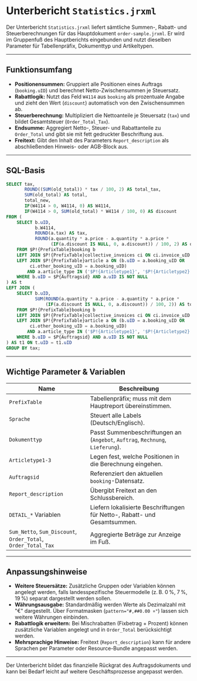 # Unterbericht `Statistics.jrxml`

Der Unterbericht `Statistics.jrxml` liefert sämtliche Summen-, Rabatt- und
Steuerberechnungen für das Hauptdokument `order-sample.jrxml`. Er wird im
Gruppenfuß des Hauptberichts eingebunden und nutzt dieselben Parameter für
Tabellenpräfix, Dokumenttyp und Artikeltypen.

---

## Funktionsumfang

* **Positionensummen:** Gruppiert alle Positionen eines Auftrags (`booking.uID`)
  und berechnet Netto-Zwischensummen je Steuersatz.
* **Rabattlogik:** Nutzt das Feld `W4114` aus `booking` als prozentuale Angabe
  und zieht den Wert (`discount`) automatisch von den Zwischensummen ab.
* **Steuerberechnung:** Multipliziert die Nettoanteile je Steuersatz (`tax`) und
  bildet Gesamtsteuer (`Order_Total_Tax`).
* **Endsumme:** Aggregiert Netto-, Steuer- und Rabattanteile zu `Order_Total`
  und gibt sie mit fett gedruckter Beschriftung aus.
* **Freitext:** Gibt den Inhalt des Parameters `Report_description` als
  abschließenden Hinweis- oder AGB-Block aus.

---

## SQL-Basis

```sql
SELECT tax,
       ROUND((SUM(old_total)) * tax / 100, 2) AS total_tax,
       SUM(old_total) AS total,
       total_new,
       IF(W4114 > 0, W4114, 0) AS W4114,
       IF(W4114 > 0, SUM(old_total) * W4114 / 100, 0) AS discount
FROM (
    SELECT b.uID,
           b.W4114,
           ROUND(a.tax) AS tax,
           ROUND(a.quantity * a.price - a.quantity * a.price *
                 (IF(a.discount IS NULL, 0, a.discount)) / 100, 2) AS old_total
    FROM $P!{PrefixTable}booking b
    LEFT JOIN $P!{PrefixTable}collective_invoices ci ON ci.invoice_uID = b.uID
    LEFT JOIN $P!{PrefixTable}article a ON (b.uID = a.booking_uID OR
         ci.other_booking_uID = a.booking_uID)
        AND a.article_type IN ('$P!{Articletype1}', '$P!{Articletype2}', '$P!{Articletype3}')
    WHERE b.uID = $P{Auftragsid} AND a.uID IS NOT NULL
) AS t
LEFT JOIN (
    SELECT b.uID,
           SUM(ROUND(a.quantity * a.price - a.quantity * a.price *
               (IF(a.discount IS NULL, 0, a.discount)) / 100, 2)) AS total_new
    FROM $P!{PrefixTable}booking b
    LEFT JOIN $P!{PrefixTable}collective_invoices ci ON ci.invoice_uID = b.uID
    LEFT JOIN $P!{PrefixTable}article a ON (b.uID = a.booking_uID OR
         ci.other_booking_uID = a.booking_uID)
        AND a.article_type IN ('$P!{Articletype1}', '$P!{Articletype2}', '$P!{Articletype3}')
    WHERE b.uID = $P{Auftragsid} AND a.uID IS NOT NULL
) AS t1 ON t.uID = t1.uID
GROUP BY tax;
```

---

## Wichtige Parameter & Variablen

| Name | Beschreibung |
| --- | --- |
| `PrefixTable` | Tabellenpräfix; muss mit dem Hauptreport übereinstimmen. |
| `Sprache` | Steuert alle Labels (Deutsch/Englisch). |
| `Dokumenttyp` | Passt Summenbeschriftungen an (`Angebot`, `Auftrag`, `Rechnung`, `Lieferung`). |
| `Articletype1-3` | Legen fest, welche Positionen in die Berechnung eingehen. |
| `Auftragsid` | Referenziert den aktuellen `booking`-Datensatz. |
| `Report_description` | Übergibt Freitext an den Schlussbereich. |
| `DETAIL_*` Variablen | Liefern lokalisierte Beschriftungen für Netto-, Rabatt- und Gesamtsummen. |
| `Sum_Netto`, `Sum_Discount`, `Order_Total`, `Order_Total_Tax` | Aggregierte Beträge zur Anzeige im Fuß. |

---

## Anpassungshinweise

* **Weitere Steuersätze:** Zusätzliche Gruppen oder Variablen können angelegt
  werden, falls landesspezifische Steuermodelle (z. B. 0 %, 7 %, 19 %) separat
  dargestellt werden sollen.
* **Währungsausgabe:** Standardmäßig werden Werte als Dezimalzahl mit "€"
  dargestellt. Über Formatmasken (`pattern="#,##0.00 ¤"`) lassen sich weitere
  Währungen einbinden.
* **Rabattlogik erweitern:** Bei Mischrabatten (Fixbetrag + Prozent) können
  zusätzliche Variablen angelegt und in `Order_Total` berücksichtigt werden.
* **Mehrsprachige Hinweise:** Freitext (`Report_description`) kann für andere
  Sprachen per Parameter oder Resource-Bundle angepasst werden.

---

Der Unterbericht bildet das finanzielle Rückgrat des Auftragsdokuments und kann
bei Bedarf leicht auf weitere Geschäftsprozesse angepasst werden.
